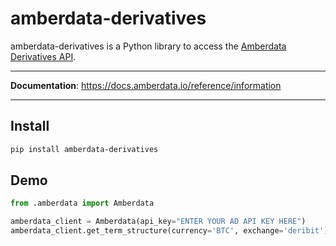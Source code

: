# amberdata-derivatives

amberdata-derivatives is a Python library to access the [Amberdata Derivatives API](https://docs.amberdata.io/reference/information).

---

**Documentation**: https://docs.amberdata.io/reference/information

---

## Install

```bash
pip install amberdata-derivatives
```

## Demo

```python
from .amberdata import Amberdata

amberdata_client = Amberdata(api_key="ENTER YOUR AD API KEY HERE")
amberdata_client.get_term_structure(currency='BTC', exchange='deribit')
```
